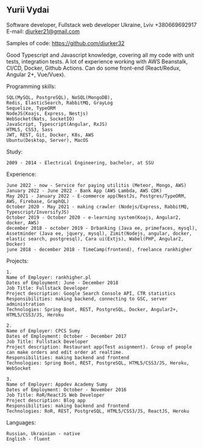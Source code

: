 ## Yurii Vydai
Software developer, Fullstack web developer
Ukraine, Lviv
+380669692917
E-mail: djurker21@gmail.com

Samples of code: https://github.com/djurker32

Good Typescript and Javascript knowledge, covering all my code with unit tests, integration tests. 
A lot of experience working with AWS Beanstalk, CI/CD, Docker, Github Actions. Can do some front-end (React/Redux, Angular 2+, Vue/Vuex).

Programming skills:

    SQL(MySQL, PostgreSQL), NoSQL(MongoDB), 
    Redis, ElasticSearch, RabbitMQ, GrayLog
    Sequelize, TypeORM
    NodeJS(Koajs, Express, Nestjs)
    WebSocket(Nats, SocketIO)
    JavaScript, Typescript(Angular, RxJS)
    HTML5, CSS3, Sass
    JWT, REST, Git, Docker, K8s, AWS
    Ubuntu(Desktop, Server), MacOS


Study:

    2009 - 2014 - Electrical Engineering, bachelor, at SSU

Experience:

    June 2022 - now - Service for paying utilitis (Meteor, Mongo, AWS)
    January 2022 - June 2022 - Bank App (AWS Lambda, AWS CDK)
    May 2021 - January 2022 - E-commerce app(NestJs, Postgres/TypeORM, AWS, Firebase, GraphQL)
    October 2020 - May 2021 - making crawler (Nodejs/Express, RabbitMQ, Typescript/InversifyJS)
    October 2019 - October 2020 - e-learning system(Koajs, Angular2, docker, AWS)
    december 2018 - october 2019 - Drbanking (Java ee, primefaces, mysql), Assetminder (Java ee, jquery, mysql), Zimit(Nodejs, angular, docker, elastic search, postgresql), Cara ui(Extjs), Wabel(PHP, Angular2, Docker)
    june 2018 - december 2018 - TimeCamp(frontend), freelance rankhigher

Projects:

    1.
    Name of Employer: rankhigher.pl
    Dates of Employment: June - December 2018
    Job Title: Fullstack Developer
    Project description: Google Search Console API, CTR statistics
    Responsibilities: making backend, connecting to GSC, server administration
    Technologies: Spring Boot, REST, PostgreSQL, Docker, Angular2+, HTML5/CSS3/JS, Heroku

    2.
    Name of Employer: CPCS Sumy
    Dates of Employment: October - December 2017
    Job Title: Fullstack Developer
    Project description: Restaurant app(Test asignment). Group of people can make orders and edit order at realtime.
    Responsibilities: making backend and frontend
    Technologies: Spring Boot, REST, PostgreSQL, HTML5/CSS3/JS, Heroku, WebSocket

    3.
    Name of Employer: Appdev Academy Sumy
    Dates of Employment: October - November 2016
    Job Title: RoR/ReactJS Web Developer
    Project description: Blog app
    Responsibilities: making backend and frontend
    Technologies: RoR, REST, PostgreSQL, HTML5/CSS3/JS, ReactJS, Heroku

Languages:

    Russian, Ukrainian - native
    English - fluent
